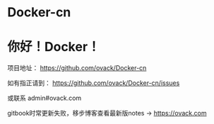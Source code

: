 # Docker-cn

# 你好！Docker！

项目地址： [https:\/\/github.com\/ovack\/Docker-cn](https://github.com/ovack/Docker-cn/issues)

如有指正请到： [https:\/\/github.com\/ovack\/Docker-cn\/issues ](https://github.com/ovack/Docker-cn/issues)

或联系 admin\#ovack.com

gitbook时常更新失败，移步博客查看最新版notes → [https:\/\/ovack.com](https://ovack.com)




